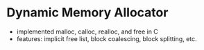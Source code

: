 # Dynamic Memory Allocator

* implemented malloc, calloc, realloc, and free in C
* features: implicit free list, block coalescing, block splitting, etc.
